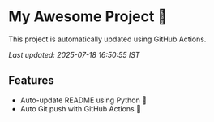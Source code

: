 # My Awesome Project 🚀

This project is automatically updated using GitHub Actions.

_Last updated: 2025-07-18 16:50:55 IST_

## Features
- Auto-update README using Python 🐍
- Auto Git push with GitHub Actions 🤖
